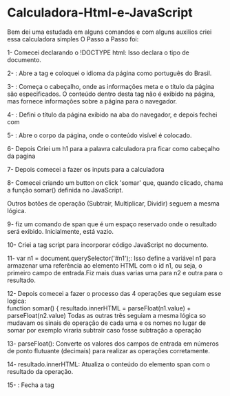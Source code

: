 # Calculadora-Html-e-JavaScript
Bem dei uma estudada em alguns comandos e com alguns auxilios criei essa calculadora simples
O Passo a Passo foi: 

1- Comecei declarando o !DOCTYPE html: Isso declara o tipo de documento.

2- <html lang="pt-br">: Abre a tag <html> e coloquei o idioma da página como português do Brasil.

3- <head>: Começa o cabeçalho, onde as informações meta e o título da página são especificados. O conteúdo dentro desta tag não é exibido na página, mas fornece informações sobre a página para o navegador.

4- <title>Calculadora</title>: Defini o título da página exibido na aba do navegador, e depois fechei com </head>

5- <body>: Abre o corpo da página, onde o conteúdo visível é colocado.

6- Depois Criei um h1 para a palavra calculadora pra ficar como cabeçalho da pagina

7- Depois comecei a fazer os inputs para a calculadora 

8- Comecei criando um button on click 'somar' que, quando clicado, chama a função somar() definida no JavaScript.

Outros botões de operação (Subtrair, Multiplicar, Dividir) seguem a mesma lógica.

9- fiz um comando de span que é um espaço reservado onde o resultado será exibido. Inicialmente, está vazio.

10- Criei a tag script para incorporar código JavaScript no documento.

11- var n1 = document.querySelector('#n1');: Isso define a variável n1 para armazenar uma referência ao elemento HTML com o id n1, ou seja, o primeiro campo de entrada.Fiz mais duas varias uma para n2 e outra para o resultado.

12- Depois comecei a fazer o processo das 4 operações que seguiam esse logica:                                              
  function somar() {
            resultado.innerHTML = parseFloat(n1.value) + parseFloat(n2.value)
Todas as outras três seguiam a mesma lógica so mudavam os sinais de operação de cada uma e os nomes no lugar de somar por exemplo viraria subtrair caso fosse subtração a operação

13- parseFloat(): Converte os valores dos campos de entrada em números de ponto flutuante (decimais) para realizar as operações corretamente.

14- resultado.innerHTML: Atualiza o conteúdo do elemento span com o resultado da operação.

15- </script>: Fecha a tag <script>.

</body>: Fecha a seção do corpo da página.

</html>: Fecha a tag <html>.
